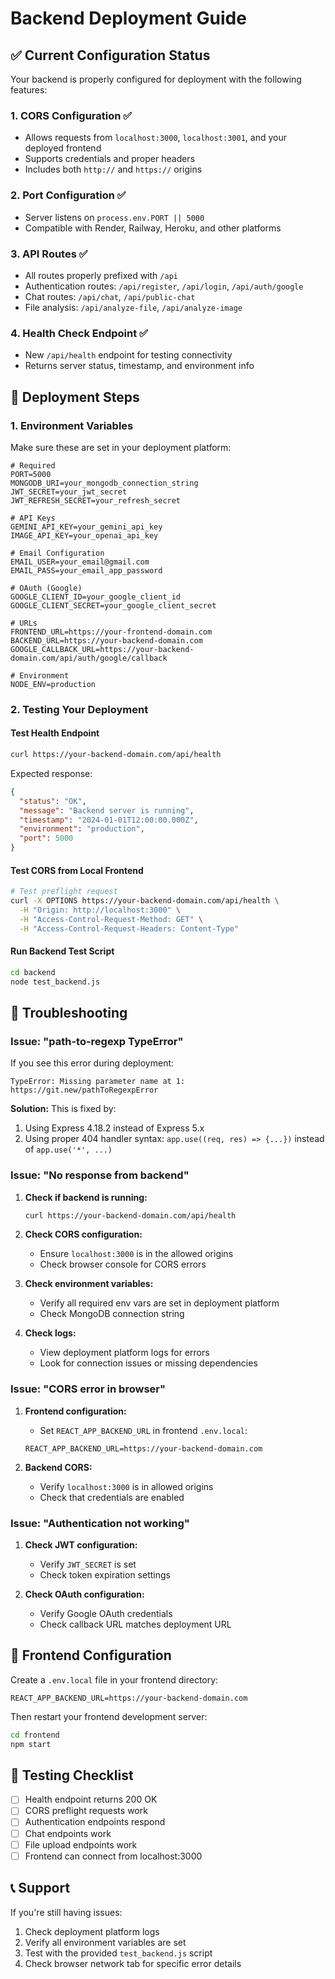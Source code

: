 # Backend Deployment Guide

## ✅ Current Configuration Status

Your backend is properly configured for deployment with the following features:

### 1. CORS Configuration ✅
- Allows requests from `localhost:3000`, `localhost:3001`, and your deployed frontend
- Supports credentials and proper headers
- Includes both `http://` and `https://` origins

### 2. Port Configuration ✅
- Server listens on `process.env.PORT || 5000`
- Compatible with Render, Railway, Heroku, and other platforms

### 3. API Routes ✅
- All routes properly prefixed with `/api`
- Authentication routes: `/api/register`, `/api/login`, `/api/auth/google`
- Chat routes: `/api/chat`, `/api/public-chat`
- File analysis: `/api/analyze-file`, `/api/analyze-image`

### 4. Health Check Endpoint ✅
- New `/api/health` endpoint for testing connectivity
- Returns server status, timestamp, and environment info

## 🚀 Deployment Steps

### 1. Environment Variables
Make sure these are set in your deployment platform:

```env
# Required
PORT=5000
MONGODB_URI=your_mongodb_connection_string
JWT_SECRET=your_jwt_secret
JWT_REFRESH_SECRET=your_refresh_secret

# API Keys
GEMINI_API_KEY=your_gemini_api_key
IMAGE_API_KEY=your_openai_api_key

# Email Configuration
EMAIL_USER=your_email@gmail.com
EMAIL_PASS=your_email_app_password

# OAuth (Google)
GOOGLE_CLIENT_ID=your_google_client_id
GOOGLE_CLIENT_SECRET=your_google_client_secret

# URLs
FRONTEND_URL=https://your-frontend-domain.com
BACKEND_URL=https://your-backend-domain.com
GOOGLE_CALLBACK_URL=https://your-backend-domain.com/api/auth/google/callback

# Environment
NODE_ENV=production
```

### 2. Testing Your Deployment

#### Test Health Endpoint
```bash
curl https://your-backend-domain.com/api/health
```

Expected response:
```json
{
  "status": "OK",
  "message": "Backend server is running",
  "timestamp": "2024-01-01T12:00:00.000Z",
  "environment": "production",
  "port": 5000
}
```

#### Test CORS from Local Frontend
```bash
# Test preflight request
curl -X OPTIONS https://your-backend-domain.com/api/health \
  -H "Origin: http://localhost:3000" \
  -H "Access-Control-Request-Method: GET" \
  -H "Access-Control-Request-Headers: Content-Type"
```

#### Run Backend Test Script
```bash
cd backend
node test_backend.js
```

## 🔧 Troubleshooting

### Issue: "path-to-regexp TypeError"
If you see this error during deployment:
```
TypeError: Missing parameter name at 1: https://git.new/pathToRegexpError
```

**Solution:** This is fixed by:
1. Using Express 4.18.2 instead of Express 5.x
2. Using proper 404 handler syntax: `app.use((req, res) => {...})` instead of `app.use('*', ...)`

### Issue: "No response from backend"
1. **Check if backend is running:**
   ```bash
   curl https://your-backend-domain.com/api/health
   ```

2. **Check CORS configuration:**
   - Ensure `localhost:3000` is in the allowed origins
   - Check browser console for CORS errors

3. **Check environment variables:**
   - Verify all required env vars are set in deployment platform
   - Check MongoDB connection string

4. **Check logs:**
   - View deployment platform logs for errors
   - Look for connection issues or missing dependencies

### Issue: "CORS error in browser"
1. **Frontend configuration:**
   - Set `REACT_APP_BACKEND_URL` in frontend `.env.local`:
   ```env
   REACT_APP_BACKEND_URL=https://your-backend-domain.com
   ```

2. **Backend CORS:**
   - Verify `localhost:3000` is in allowed origins
   - Check that credentials are enabled

### Issue: "Authentication not working"
1. **Check JWT configuration:**
   - Verify `JWT_SECRET` is set
   - Check token expiration settings

2. **Check OAuth configuration:**
   - Verify Google OAuth credentials
   - Check callback URL matches deployment URL

## 📝 Frontend Configuration

Create a `.env.local` file in your frontend directory:

```env
REACT_APP_BACKEND_URL=https://your-backend-domain.com
```

Then restart your frontend development server:
```bash
cd frontend
npm start
```

## 🧪 Testing Checklist

- [ ] Health endpoint returns 200 OK
- [ ] CORS preflight requests work
- [ ] Authentication endpoints respond
- [ ] Chat endpoints work
- [ ] File upload endpoints work
- [ ] Frontend can connect from localhost:3000

## 📞 Support

If you're still having issues:
1. Check deployment platform logs
2. Verify all environment variables are set
3. Test with the provided `test_backend.js` script
4. Check browser network tab for specific error details
